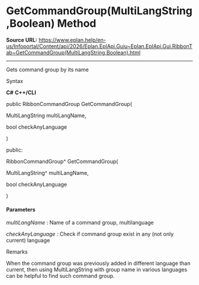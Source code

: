# GetCommandGroup(MultiLangString,Boolean) Method

**Source URL:** https://www.eplan.help/en-us/Infoportal/Content/api/2026/Eplan.EplApi.Guiu~Eplan.EplApi.Gui.RibbonTab~GetCommandGroup(MultiLangString,Boolean).html

---

Gets command group by its name

Syntax

**C#**
**C++/CLI**


public RibbonCommandGroup GetCommandGroup( 

   MultiLangString multiLangName,

   bool checkAnyLanguage

)

public:

RibbonCommandGroup^ GetCommandGroup( 

   MultiLangString^ multiLangName,

   bool checkAnyLanguage

)


#### Parameters

*multiLangName*
:   Name of a command group, multilanguage

*checkAnyLanguage*
:   Check if command group exist in any (not only current) language

Remarks

When the command group was previously added in different language than current, then using MultiLangString with group name in various languages can be helpful to find such command group.

